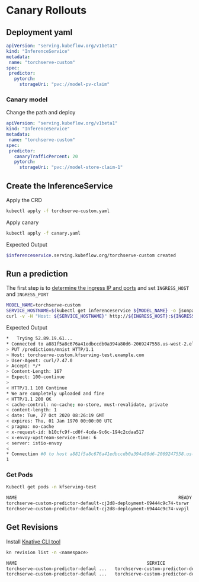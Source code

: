 # Canary Rollouts

## Deployment yaml

```yaml
apiVersion: "serving.kubeflow.org/v1beta1"
kind: "InferenceService"
metadata:
 name: "torchserve-custom"
spec:
 predictor:
   pytorch:
     storageUri: "pvc://model-pv-claim"
```

### Canary model

Change the path and deploy

```yaml
apiVersion: "serving.kubeflow.org/v1beta1"
kind: "InferenceService"
metadata:
 name: "torchserve-custom"
spec:
 predictor:
   canaryTrafficPercent: 20
   pytorch:
     storageUri: "pvc://model-store-claim-1"
```

## Create the InferenceService

Apply the CRD

```bash
kubectl apply -f torchserve-custom.yaml
```

Apply canary

```bash
kubectl apply -f canary.yaml
```

Expected Output

```bash
$inferenceservice.serving.kubeflow.org/torchserve-custom created
```

## Run a prediction

The first step is to [determine the ingress IP and ports](../../../README.md#determine-the-ingress-ip-and-ports) and set `INGRESS_HOST` and `INGRESS_PORT`

```bash
MODEL_NAME=torchserve-custom
SERVICE_HOSTNAME=$(kubectl get inferenceservice ${MODEL_NAME} -o jsonpath='{.status.url}' | cut -d "/" -f 3)
curl -v -H "Host: ${SERVICE_HOSTNAME}" http://${INGRESS_HOST}:${INGRESS_PORT}/predictions/mnist -T 1.png
```

Expected Output

```bash
*   Trying 52.89.19.61...
* Connected to a881f5a8c676a41edbccdb0a394a80d6-2069247558.us-west-2.elb.amazonaws.com (52.89.19.61) port 80 (#0)
> PUT /predictions/mnist HTTP/1.1
> Host: torchserve-custom.kfserving-test.example.com
> User-Agent: curl/7.47.0
> Accept: */*
> Content-Length: 167
> Expect: 100-continue
>
< HTTP/1.1 100 Continue
* We are completely uploaded and fine
< HTTP/1.1 200 OK
< cache-control: no-cache; no-store, must-revalidate, private
< content-length: 1
< date: Tue, 27 Oct 2020 08:26:19 GMT
< expires: Thu, 01 Jan 1970 00:00:00 UTC
< pragma: no-cache
< x-request-id: b10cfc9f-cd0f-4cda-9c6c-194c2cdaa517
< x-envoy-upstream-service-time: 6
< server: istio-envoy
<
* Connection #0 to host a881f5a8c676a41edbccdb0a394a80d6-2069247558.us-west-2.elb.amazonaws.com left intact
1
```

### Get Pods

```bash
Kubectl get pods -n kfserving-test

NAME                                                             READY   STATUS        RESTARTS   AGE
torchserve-custom-predictor-default-cj2d8-deployment-69444c9c74-tsrwr   2/2     Running       0          113s
torchserve-custom-predictor-default-cj2d8-deployment-69444c9c74-vvpjl   2/2     Running       0          109s
```

## Get Revisions

Install [Knative CLI tool](https://knative.dev/docs/install/install-kn/)

```bash
kn revision list -n <namespace>

NAME                                                 SERVICE                                           TRAFFIC   TAGS     GENERATION   AGE   CONDITIONS   READY   REASON
torchserve-custom-predictor-defaul ...   torchserve-custom-predictor-default   20%       latest   2            34s   4 OK / 4     True    
torchserve-custom-predictor-defaul ...   torchserve-custom-predictor-default   80%       prev     1            56s   4 OK / 4     True  
```